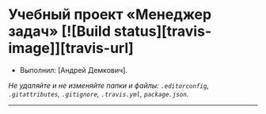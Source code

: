 # Учебный проект «Менеджер задач» [![Build status][travis-image]][travis-url]

- Выполнил: [Андрей Демкович].

_Не удаляйте и не изменяйте папки и файлы:_
_`.editorconfig`, `.gitattributes`, `.gitignore`, `.travis.yml`, `package.json`._

---
